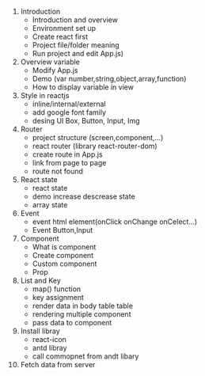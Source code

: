 1. Introduction
    - Introduction and overview
    - Environment set up
    - Create react first
    - Project file/folder meaning
    - Run project and edit App.js)
2. Overview variable
    - Modify App.js
    - Demo (var number,string,object,array,function)
    - How to display variable in view
3. Style in reactjs
    - inline/internal/external
    - add google font family
    - desing UI
        Box, Button, Input, Img
3. Router
    - project structure (screen,component,...)
    - react router (library react-router-dom)
    - create route in App.js
    - link from page to page
    - route not found
4. React state
    - react state
    - demo increase descrease state
    - array state
5. Event
    - event html element(onClick onChange onCelect...)
    - Event Button,Input
6. Component
    - What is component
    - Create component
    - Custom component
    - Prop
7. List and Key
    - map() function
    - key assignment
    - render data in body table table
    - rendering multiple component
    - pass data to component
8. Install libray
    - react-icon
    - antd libray
    - call commopnet from andt libary
9. Fetch data from server
